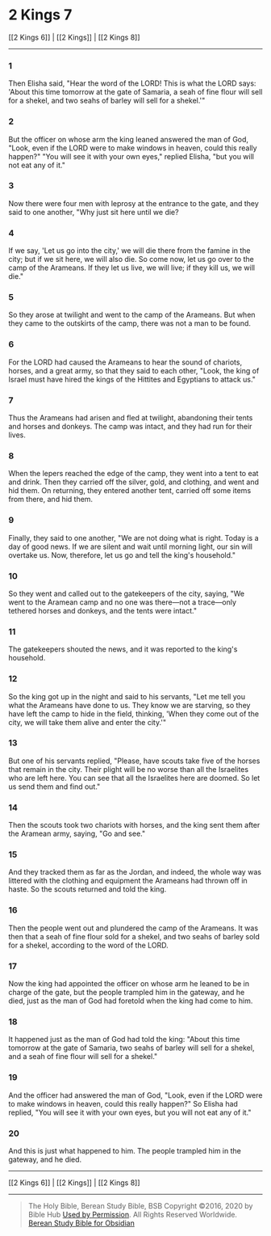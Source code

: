 # 2 Kings 7

[[2 Kings 6]] | [[2 Kings]] | [[2 Kings 8]]

---

### 1
Then Elisha said, "Hear the word of the LORD! This is what the LORD says: 'About this time tomorrow at the gate of Samaria, a seah of fine flour will sell for a shekel, and two seahs of barley will sell for a shekel.'"

### 2
But the officer on whose arm the king leaned answered the man of God, "Look, even if the LORD were to make windows in heaven, could this really happen?" "You will see it with your own eyes," replied Elisha, "but you will not eat any of it."

### 3
Now there were four men with leprosy at the entrance to the gate, and they said to one another, "Why just sit here until we die?

### 4
If we say, 'Let us go into the city,' we will die there from the famine in the city; but if we sit here, we will also die. So come now, let us go over to the camp of the Arameans. If they let us live, we will live; if they kill us, we will die."

### 5
So they arose at twilight and went to the camp of the Arameans. But when they came to the outskirts of the camp, there was not a man to be found.

### 6
For the LORD had caused the Arameans to hear the sound of chariots, horses, and a great army, so that they said to each other, "Look, the king of Israel must have hired the kings of the Hittites and Egyptians to attack us."

### 7
Thus the Arameans had arisen and fled at twilight, abandoning their tents and horses and donkeys. The camp was intact, and they had run for their lives.

### 8
When the lepers reached the edge of the camp, they went into a tent to eat and drink. Then they carried off the silver, gold, and clothing, and went and hid them. On returning, they entered another tent, carried off some items from there, and hid them.

### 9
Finally, they said to one another, "We are not doing what is right. Today is a day of good news. If we are silent and wait until morning light, our sin will overtake us. Now, therefore, let us go and tell the king's household."

### 10
So they went and called out to the gatekeepers of the city, saying, "We went to the Aramean camp and no one was there—not a trace—only tethered horses and donkeys, and the tents were intact."

### 11
The gatekeepers shouted the news, and it was reported to the king's household.

### 12
So the king got up in the night and said to his servants, "Let me tell you what the Arameans have done to us. They know we are starving, so they have left the camp to hide in the field, thinking, 'When they come out of the city, we will take them alive and enter the city.'"

### 13
But one of his servants replied, "Please, have scouts take five of the horses that remain in the city. Their plight will be no worse than all the Israelites who are left here. You can see that all the Israelites here are doomed. So let us send them and find out."

### 14
Then the scouts took two chariots with horses, and the king sent them after the Aramean army, saying, "Go and see."

### 15
And they tracked them as far as the Jordan, and indeed, the whole way was littered with the clothing and equipment the Arameans had thrown off in haste. So the scouts returned and told the king.

### 16
Then the people went out and plundered the camp of the Arameans. It was then that a seah of fine flour sold for a shekel, and two seahs of barley sold for a shekel, according to the word of the LORD.

### 17
Now the king had appointed the officer on whose arm he leaned to be in charge of the gate, but the people trampled him in the gateway, and he died, just as the man of God had foretold when the king had come to him.

### 18
It happened just as the man of God had told the king: "About this time tomorrow at the gate of Samaria, two seahs of barley will sell for a shekel, and a seah of fine flour will sell for a shekel."

### 19
And the officer had answered the man of God, "Look, even if the LORD were to make windows in heaven, could this really happen?" So Elisha had replied, "You will see it with your own eyes, but you will not eat any of it."

### 20
And this is just what happened to him. The people trampled him in the gateway, and he died.

---

[[2 Kings 6]] | [[2 Kings]] | [[2 Kings 8]]

---

> The Holy Bible, Berean Study Bible, BSB
> Copyright &copy;2016, 2020 by Bible Hub
> [Used by Permission](https://berean.bible/terms.htm). All Rights Reserved Worldwide.
> [Berean Study Bible for Obsidian](https://github.com/gapmiss/berean-study-bible-for-obsidian)</small>

